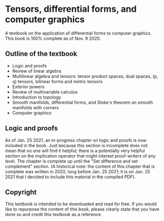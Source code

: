 # Tensors, differential forms, and computer graphics
A textbook on the application of differential forms to computer graphics. This book is 100% complete as of Nov. 9 2020.

## Outline of the textbook

* Logic and proofs
* Review of linear algebra
* Multilinear algebra and tensors: tensor product spaces, dual spaces, (p, q) tensors, bilinear forms and metric tensors
* Exterior powers
* Review of multivariable calculus
* Introduction to topology
* Smooth manifolds, differential forms, and Stoke's theorem on smooth manifolds with corners
* Computer graphics

## Logic and proofs

As of Jan. 25 2021, an in-progress chapter on logic and proofs is now included in the book. Just because this section is incomplete does not mean that no one will find it helpful; there is a potentially very helpful section on the implication operator that might interest proof-writers of any level. The chapter is complete up until the "Set difference and set complement" section. (A historical note: the content of this chapter that is complete was written in 2020, long before Jan. 25 2021; it is on Jan. 25 2021 that I decided to include this material in the compiled PDF). 

## Copyright

This textbook is intended to be downloaded and read for free. If you would like to repurpose the content of this book, please clearly state that you have done so and credit this textbook as a reference.
